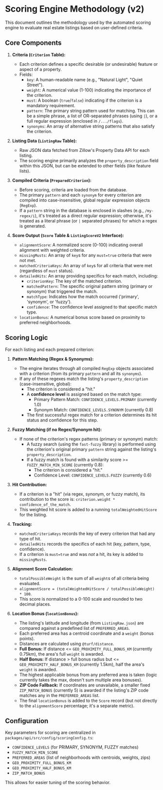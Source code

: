 # Scoring Engine Methodology (v2)

This document outlines the methodology used by the automated scoring engine to evaluate real estate listings based on user-defined criteria.

## Core Components

1.  **Criteria (`Criterion` Table):**
    *   Each criterion defines a specific desirable (or undesirable) feature or aspect of a property.
    *   Fields:
        *   `key`: A human-readable name (e.g., "Natural Light", "Quiet Street").
        *   `weight`: A numerical value (1-100) indicating the importance of the criterion.
        *   `must`: A boolean (`true`/`false`) indicating if the criterion is a mandatory requirement.
        *   `pattern`: The primary string pattern used for matching. This can be a simple phrase, a list of OR-separated phrases (using `|`), or a full regular expression (enclosed in `/.../flags`).
        *   `synonyms`: An array of alternative string patterns that also satisfy the criterion.

2.  **Listing Data (`ListingRaw` Table):**
    *   Raw JSON data fetched from Zillow's Property Data API for each listing.
    *   The scoring engine primarily analyzes the `property_description` field within this JSON, but can be extended to other fields (like feature lists).

3.  **Compiled Criteria (`PreparedCriterion`):**
    *   Before scoring, criteria are loaded from the database.
    *   The primary `pattern` and each `synonym` for every criterion are compiled into case-insensitive, global regular expression objects (`RegExp`).
    *   If a `pattern` string in the database is enclosed in slashes (e.g., `/my-regex/i`), it's treated as a direct regular expression; otherwise, it's treated as a literal phrase (or `|` separated phrases) for which a regex is generated.

4.  **Score Output (`Score` Table & `ListingScoreV2` Interface):**
    *   `alignmentScore`: A normalized score (0-100) indicating overall alignment with weighted criteria.
    *   `missingMusts`: An array of `key`s for any `must=true` criteria that were not met.
    *   `matchedCriteriaKeys`: An array of `key`s for all criteria that were met (regardless of `must` status).
    *   `detailedHits`: An array providing specifics for each match, including:
        *   `criterionKey`: The key of the matched criterion.
        *   `matchedPattern`: The specific original pattern string (primary or synonym) that triggered the match.
        *   `matchType`: Indicates how the match occurred ('primary', 'synonym', or 'fuzzy').
        *   `confidence`: The confidence level assigned to that specific match type.
    *   `locationBonus`: A numerical bonus score based on proximity to preferred neighborhoods.

## Scoring Logic

For each listing and each prepared criterion:

1.  **Pattern Matching (Regex & Synonyms):**
    *   The engine iterates through all compiled `RegExp` objects associated with a criterion (from its primary `pattern` and all its `synonyms`).
    *   If any of these regexes match the listing's `property_description` (case-insensitive, global):
        *   The criterion is considered a "hit."
        *   A **confidence level** is assigned based on the match type:
            *   Primary Pattern Match: `CONFIDENCE_LEVELS.PRIMARY` (currently 1.0)
            *   Synonym Match: `CONFIDENCE_LEVELS.SYNONYM` (currently 0.8)
        *   The first successful regex match for a criterion determines its hit status and confidence for this step.

2.  **Fuzzy Matching (if no Regex/Synonym hit):**
    *   If none of the criterion's regex patterns (primary or synonym) match:
        *   A fuzzy search (using the `fast-fuzzy` library) is performed using the criterion's original primary `pattern` string against the listing's `property_description`.
        *   If a fuzzy match is found with a similarity score >= `FUZZY_MATCH_MIN_SCORE` (currently 0.8):
            *   The criterion is considered a "hit."
            *   Confidence Level: `CONFIDENCE_LEVELS.FUZZY` (currently 0.6)

3.  **Hit Contribution:**
    *   If a criterion is a "hit" (via regex, synonym, or fuzzy match), its contribution to the score is: `criterion.weight * confidence_of_the_match`.
    *   This weighted hit score is added to a running `totalWeightedHitScore` for the listing.

4.  **Tracking:**
    *   `matchedCriteriaKeys` records the key of every criterion that had any type of hit.
    *   `detailedHits` records the specifics of each hit (key, pattern, type, confidence).
    *   If a criterion is `must=true` and was *not* a hit, its key is added to `missingMusts`.

5.  **Alignment Score Calculation:**
    *   `totalPossibleWeight` is the sum of all `weight`s of all criteria being evaluated.
    *   `alignmentScore = (totalWeightedHitScore / totalPossibleWeight) * 100`.
    *   This score is normalized to a 0-100 scale and rounded to two decimal places.

6.  **Location Bonus (`locationBonus`):**
    *   The listing's latitude and longitude (from `ListingRaw.json`) are compared against a predefined list of `PREFERRED_AREAS`.
    *   Each preferred area has a centroid coordinate and a `weight` (bonus points).
    *   Distances are calculated using `@turf/distance`.
    *   **Full Bonus:** If distance <= `GEO_PROXIMITY_FULL_BONUS_KM` (currently 0.75km), the area's full `weight` is awarded.
    *   **Half Bonus:** If distance > full bonus radius but <= `GEO_PROXIMITY_HALF_BONUS_KM` (currently 1.5km), half the area's `weight` is awarded.
    *   The highest applicable bonus from any preferred area is taken (logic currently takes the max, doesn't sum multiple area bonuses).
    *   **ZIP Code Fallback:** If coordinates are unavailable, a smaller fixed `ZIP_MATCH_BONUS` (currently 5) is awarded if the listing's ZIP code matches any in the `PREFERRED_AREAS` list.
    *   The final `locationBonus` is added to the `Score` record (but not directly to the `alignmentScore` percentage; it's a separate metric).

## Configuration

Key parameters for scoring are centralized in `packages/api/src/config/scoringConfig.ts`:
*   `CONFIDENCE_LEVELS` (for PRIMARY, SYNONYM, FUZZY matches)
*   `FUZZY_MATCH_MIN_SCORE`
*   `PREFERRED_AREAS` (list of neighborhoods with centroids, weights, zips)
*   `GEO_PROXIMITY_FULL_BONUS_KM`
*   `GEO_PROXIMITY_HALF_BONUS_KM`
*   `ZIP_MATCH_BONUS`

This allows for easier tuning of the scoring behavior. 